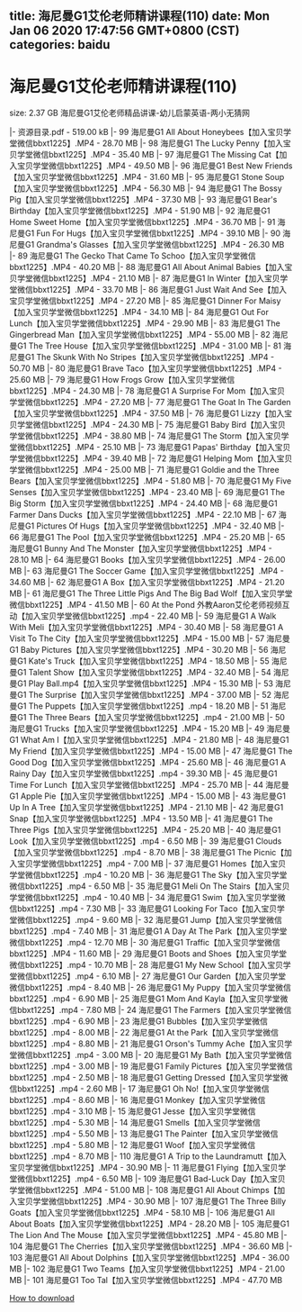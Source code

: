 
title: 海尼曼G1艾伦老师精讲课程(110)
date: Mon Jan 06 2020 17:47:56 GMT+0800 (CST)    
categories: baidu
---

# 海尼曼G1艾伦老师精讲课程(110)
size: 2.37 GB
 海尼曼G1艾伦老师精品讲课-幼儿启蒙英语-两小无猜网
 
|- 资源目录.pdf - 519.00 kB
|- 99 海尼曼G1 All About Honeybees【加入宝贝学堂微信bbxt1225】.MP4 - 28.70 MB
|- 98 海尼曼G1 The Lucky Penny【加入宝贝学堂微信bbxt1225】.MP4 - 35.40 MB
|- 97 海尼曼G1 The Missing Cat【加入宝贝学堂微信bbxt1225】.MP4 - 49.50 MB
|- 96 海尼曼G1 Best New Friends【加入宝贝学堂微信bbxt1225】.MP4 - 31.60 MB
|- 95 海尼曼G1 Stone Soup【加入宝贝学堂微信bbxt1225】.MP4 - 56.30 MB
|- 94 海尼曼G1 The Bossy Pig【加入宝贝学堂微信bbxt1225】.MP4 - 37.30 MB
|- 93 海尼曼G1 Bear's Birthday【加入宝贝学堂微信bbxt1225】.MP4 - 51.90 MB
|- 92 海尼曼G1 Home Sweet Home【加入宝贝学堂微信bbxt1225】.MP4 - 36.70 MB
|- 91 海尼曼G1 Fun For Hugs【加入宝贝学堂微信bbxt1225】.MP4 - 39.10 MB
|- 90 海尼曼G1 Grandma's Glasses【加入宝贝学堂微信bbxt1225】.MP4 - 26.30 MB
|- 89 海尼曼G1 The Gecko That Came To Schoo【加入宝贝学堂微信bbxt1225】.MP4 - 40.20 MB
|- 88 海尼曼G1 All About Animal Babies【加入宝贝学堂微信bbxt1225】.MP4 - 21.10 MB
|- 87 海尼曼G1 In Winter【加入宝贝学堂微信bbxt1225】.MP4 - 33.70 MB
|- 86 海尼曼G1 Just Wait And See【加入宝贝学堂微信bbxt1225】.MP4 - 27.20 MB
|- 85 海尼曼G1 Dinner For Maisy【加入宝贝学堂微信bbxt1225】.MP4 - 34.10 MB
|- 84 海尼曼G1 Out For Lunch【加入宝贝学堂微信bbxt1225】.MP4 - 29.90 MB
|- 83 海尼曼G1 The Gingerbread Man【加入宝贝学堂微信bbxt1225】.MP4 - 55.00 MB
|- 82 海尼曼G1 The Tree House【加入宝贝学堂微信bbxt1225】.MP4 - 31.00 MB
|- 81 海尼曼G1 The Skunk With No Stripes【加入宝贝学堂微信bbxt1225】.MP4 - 50.70 MB
|- 80 海尼曼G1 Brave Taco【加入宝贝学堂微信bbxt1225】.MP4 - 25.60 MB
|- 79 海尼曼G1 How Frogs Grow【加入宝贝学堂微信bbxt1225】.MP4 - 24.30 MB
|- 78 海尼曼G1 A Surprise For Mom【加入宝贝学堂微信bbxt1225】.MP4 - 27.20 MB
|- 77 海尼曼G1 The Goat In The Garden【加入宝贝学堂微信bbxt1225】.MP4 - 37.50 MB
|- 76 海尼曼G1 Lizzy【加入宝贝学堂微信bbxt1225】.MP4 - 24.30 MB
|- 75 海尼曼G1 Baby Bird【加入宝贝学堂微信bbxt1225】.MP4 - 38.80 MB
|- 74 海尼曼G1 The Storm【加入宝贝学堂微信bbxt1225】.MP4 - 25.10 MB
|- 73 海尼曼G1 Papas' Birthday【加入宝贝学堂微信bbxt1225】.MP4 - 39.40 MB
|- 72 海尼曼G1 Helping Mom【加入宝贝学堂微信bbxt1225】.MP4 - 25.00 MB
|- 71 海尼曼G1 Goldie and the Three Bears【加入宝贝学堂微信bbxt1225】.MP4 - 51.80 MB
|- 70 海尼曼G1 My Five Senses【加入宝贝学堂微信bbxt1225】.MP4 - 23.40 MB
|- 69 海尼曼G1 The Big Storm【加入宝贝学堂微信bbxt1225】.MP4 - 24.40 MB
|- 68 海尼曼G1 Farmer Dans  Ducks【加入宝贝学堂微信bbxt1225】.MP4 - 22.10 MB
|- 67 海尼曼G1 Pictures Of Hugs【加入宝贝学堂微信bbxt1225】.MP4 - 32.40 MB
|- 66 海尼曼G1 The Pool【加入宝贝学堂微信bbxt1225】.MP4 - 25.20 MB
|- 65 海尼曼G1 Bunny And The Monster【加入宝贝学堂微信bbxt1225】.MP4 - 28.10 MB
|- 64 海尼曼G1 Books【加入宝贝学堂微信bbxt1225】.MP4 - 26.00 MB
|- 63 海尼曼G1 The Soccer Game【加入宝贝学堂微信bbxt1225】.MP4 - 34.60 MB
|- 62 海尼曼G1 A Box【加入宝贝学堂微信bbxt1225】.MP4 - 21.20 MB
|- 61 海尼曼G1 The Three Little Pigs And The Big Bad Wolf【加入宝贝学堂微信bbxt1225】.MP4 - 41.50 MB
|- 60 At the Pond 外教Aaron艾伦老师视频互动【加入宝贝学堂微信bbxt1225】.mp4 - 22.40 MB
|- 59 海尼曼G1 A Walk With Meli【加入宝贝学堂微信bbxt1225】.MP4 - 30.40 MB
|- 58 海尼曼G1 A Visit To The City【加入宝贝学堂微信bbxt1225】.MP4 - 15.00 MB
|- 57 海尼曼G1 Baby Pictures【加入宝贝学堂微信bbxt1225】.MP4 - 30.20 MB
|- 56 海尼曼G1 Kate's Truck【加入宝贝学堂微信bbxt1225】.MP4 - 18.50 MB
|- 55 海尼曼G1 Talent Show【加入宝贝学堂微信bbxt1225】.MP4 - 32.40 MB
|- 54 海尼曼G1 Play Ball.mp4【加入宝贝学堂微信bbxt1225】.MP4 - 15.30 MB
|- 53 海尼曼G1 The Surprise【加入宝贝学堂微信bbxt1225】.MP4 - 37.00 MB
|- 52 海尼曼G1 The Puppets【加入宝贝学堂微信bbxt1225】.mp4 - 18.20 MB
|- 51 海尼曼G1 The Three Bears【加入宝贝学堂微信bbxt1225】.mp4 - 21.00 MB
|- 50 海尼曼G1 Trucks【加入宝贝学堂微信bbxt1225】.MP4 - 15.20 MB
|- 49 海尼曼G1 What Am I【加入宝贝学堂微信bbxt1225】.MP4 - 21.80 MB
|- 48 海尼曼G1 My Friend【加入宝贝学堂微信bbxt1225】.MP4 - 15.00 MB
|- 47 海尼曼G1 The Good Dog【加入宝贝学堂微信bbxt1225】.MP4 - 25.60 MB
|- 46 海尼曼G1 A Rainy Day【加入宝贝学堂微信bbxt1225】.mp4 - 39.30 MB
|- 45 海尼曼G1 Time For Lunch【加入宝贝学堂微信bbxt1225】.MP4 - 25.70 MB
|- 44 海尼曼G1 Apple Pie【加入宝贝学堂微信bbxt1225】.MP4 - 15.00 MB
|- 43 海尼曼G1 Up In A Tree【加入宝贝学堂微信bbxt1225】.MP4 - 21.10 MB
|- 42 海尼曼G1 Snap【加入宝贝学堂微信bbxt1225】.MP4 - 13.50 MB
|- 41 海尼曼G1 The Three Pigs【加入宝贝学堂微信bbxt1225】.MP4 - 25.20 MB
|- 40 海尼曼G1 Look【加入宝贝学堂微信bbxt1225】.mp4 - 6.50 MB
|- 39 海尼曼G1 Clouds【加入宝贝学堂微信bbxt1225】.mp4 - 8.70 MB
|- 38 海尼曼G1 The Picnic【加入宝贝学堂微信bbxt1225】.mp4 - 7.00 MB
|- 37 海尼曼G1 Homes【加入宝贝学堂微信bbxt1225】.mp4 - 10.20 MB
|- 36 海尼曼G1 The Sky【加入宝贝学堂微信bbxt1225】.mp4 - 6.50 MB
|- 35 海尼曼G1 Meli On The Stairs【加入宝贝学堂微信bbxt1225】.mp4 - 10.40 MB
|- 34 海尼曼G1 Swim【加入宝贝学堂微信bbxt1225】.mp4 - 7.30 MB
|- 33 海尼曼G1 Looking For Taco【加入宝贝学堂微信bbxt1225】.mp4 - 9.60 MB
|- 32 海尼曼G1 Jump【加入宝贝学堂微信bbxt1225】.mp4 - 7.40 MB
|- 31 海尼曼G1 A Day At The Park【加入宝贝学堂微信bbxt1225】.mp4 - 12.70 MB
|- 30 海尼曼G1 Traffic【加入宝贝学堂微信bbxt1225】.MP4 - 11.60 MB
|- 29 海尼曼G1 Boots and Shoes【加入宝贝学堂微信bbxt1225】.mp4 - 10.70 MB
|- 28 海尼曼G1 My New School【加入宝贝学堂微信bbxt1225】.mp4 - 6.10 MB
|- 27 海尼曼G1 Our Garden【加入宝贝学堂微信bbxt1225】.mp4 - 8.40 MB
|- 26 海尼曼G1 My Puppy【加入宝贝学堂微信bbxt1225】.mp4 - 6.90 MB
|- 25 海尼曼G1 Mom And Kayla【加入宝贝学堂微信bbxt1225】.mp4 - 7.80 MB
|- 24 海尼曼G1 The Farmers【加入宝贝学堂微信bbxt1225】.mp4 - 6.90 MB
|- 23 海尼曼G1 Bubbles【加入宝贝学堂微信bbxt1225】.mp4 - 8.00 MB
|- 22 海尼曼G1 At the Park【加入宝贝学堂微信bbxt1225】.mp4 - 8.80 MB
|- 21 海尼曼G1 Orson's Tummy Ache【加入宝贝学堂微信bbxt1225】.mp4 - 3.00 MB
|- 20 海尼曼G1 My Bath【加入宝贝学堂微信bbxt1225】.mp4 - 3.00 MB
|- 19 海尼曼G1 Family Pictures【加入宝贝学堂微信bbxt1225】.mp4 - 2.50 MB
|- 18 海尼曼G1 Getting Dressed【加入宝贝学堂微信bbxt1225】.mp4 - 2.60 MB
|- 17 海尼曼G1 Oh No!【加入宝贝学堂微信bbxt1225】.mp4 - 8.60 MB
|- 16 海尼曼G1 Monkey【加入宝贝学堂微信bbxt1225】.mp4 - 3.10 MB
|- 15 海尼曼G1 Jesse【加入宝贝学堂微信bbxt1225】.mp4 - 5.30 MB
|- 14 海尼曼G1 Smells【加入宝贝学堂微信bbxt1225】.mp4 - 5.50 MB
|- 13 海尼曼G1 The Painter【加入宝贝学堂微信bbxt1225】.mp4 - 5.80 MB
|- 12 海尼曼G1 Woof【加入宝贝学堂微信bbxt1225】.mp4 - 8.70 MB
|- 110 海尼曼G1 A Trip to the Laundramutt【加入宝贝学堂微信bbxt1225】.MP4 - 30.90 MB
|- 11 海尼曼G1 Flying【加入宝贝学堂微信bbxt1225】.mp4 - 6.50 MB
|- 109 海尼曼G1 Bad-Luck Day【加入宝贝学堂微信bbxt1225】.MP4 - 51.00 MB
|- 108 海尼曼G1 All About Chimps【加入宝贝学堂微信bbxt1225】.MP4 - 30.90 MB
|- 107 海尼曼G1 The Three Billy Goats【加入宝贝学堂微信bbxt1225】.MP4 - 58.10 MB
|- 106 海尼曼G1 All About Boats【加入宝贝学堂微信bbxt1225】.MP4 - 28.20 MB
|- 105 海尼曼G1 The Lion And The Mouse【加入宝贝学堂微信bbxt1225】.MP4 - 45.80 MB
|- 104 海尼曼G1 The Cherries【加入宝贝学堂微信bbxt1225】.MP4 - 36.60 MB
|- 103 海尼曼G1 All About Dolphins【加入宝贝学堂微信bbxt1225】.MP4 - 36.00 MB
|- 102 海尼曼G1 Two Teams【加入宝贝学堂微信bbxt1225】.MP4 - 21.00 MB
|- 101 海尼曼G1 Too Tal【加入宝贝学堂微信bbxt1225】.MP4 - 47.70 MB

[How to download](https://bpcam.bemobtrk.com/go/2ceec3aa-1ca2-46d6-b9ff-aaa5c184517c?jno=929)